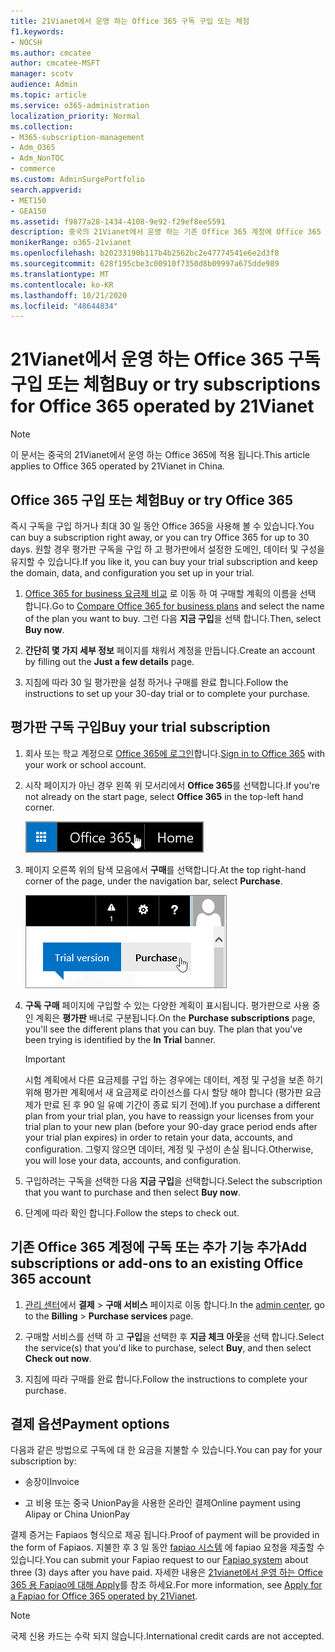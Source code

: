```yaml
---
title: 21Vianet에서 운영 하는 Office 365 구독 구입 또는 체험
f1.keywords:
- NOCSH
ms.author: cmcatee
author: cmcatee-MSFT
manager: scotv
audience: Admin
ms.topic: article
ms.service: o365-administration
localization_priority: Normal
ms.collection:
- M365-subscription-management
- Adm_O365
- Adm_NonTOC
- commerce
ms.custom: AdminSurgePortfolio
search.appverid:
- MET150
- GEA150
ms.assetid: f9877a28-1434-4108-9e92-f29ef8ee5591
description: 중국의 21Vianet에서 운영 하는 기존 Office 365 계정에 Office 365 구독을 구입 하거나 바로 구매 하거나 구독을 추가 하거나 추가 기능을 가져오는 방법을 알아봅니다.
monikerRange: o365-21vianet
ms.openlocfilehash: b20233190b117b4b2562bc2e47774541e6e2d3f8
ms.sourcegitcommit: 628f195cbe3c00910f7350d8b09997a675dde989
ms.translationtype: MT
ms.contentlocale: ko-KR
ms.lasthandoff: 10/21/2020
ms.locfileid: "48644834"
---
```

# <a name="buy-or-try-subscriptions-for-office-365-operated-by-21vianet"></a><span data-ttu-id="af77d-103">21Vianet에서 운영 하는 Office 365 구독 구입 또는 체험</span><span class="sxs-lookup"><span data-stu-id="af77d-103">Buy or try subscriptions for Office 365 operated by 21Vianet</span></span>

> [!NOTE]
>  <span data-ttu-id="af77d-104">이 문서는 중국의 21Vianet에서 운영 하는 Office 365에 적용 됩니다.</span><span class="sxs-lookup"><span data-stu-id="af77d-104">This article applies to Office 365 operated by 21Vianet in China.</span></span>

## <a name="buy-or-try-office-365"></a><span data-ttu-id="af77d-105">Office 365 구입 또는 체험</span><span class="sxs-lookup"><span data-stu-id="af77d-105">Buy or try Office 365</span></span>

<span data-ttu-id="af77d-106">즉시 구독을 구입 하거나 최대 30 일 동안 Office 365을 사용해 볼 수 있습니다.</span><span class="sxs-lookup"><span data-stu-id="af77d-106">You can buy a subscription right away, or you can try Office 365 for up to 30 days.</span></span> <span data-ttu-id="af77d-107">원할 경우 평가판 구독을 구입 하 고 평가판에서 설정한 도메인, 데이터 및 구성을 유지할 수 있습니다.</span><span class="sxs-lookup"><span data-stu-id="af77d-107">If you like it, you can buy your trial subscription and keep the domain, data, and configuration you set up in your trial.</span></span>

1. <span data-ttu-id="af77d-108">[Office 365 for business 요금제 비교](https://go.microsoft.com/fwlink/p/?linkid=393691&amp;clcid=0x409) 로 이동 하 여 구매할 계획의 이름을 선택 합니다.</span><span class="sxs-lookup"><span data-stu-id="af77d-108">Go to [Compare Office 365 for business plans](https://go.microsoft.com/fwlink/p/?linkid=393691&amp;clcid=0x409) and select the name of the plan you want to buy.</span></span> <span data-ttu-id="af77d-109">그런 다음 **지금 구입**을 선택 합니다.</span><span class="sxs-lookup"><span data-stu-id="af77d-109">Then, select **Buy now**.</span></span>

2. <span data-ttu-id="af77d-110">**간단히 몇 가지 세부 정보** 페이지를 채워서 계정을 만듭니다.</span><span class="sxs-lookup"><span data-stu-id="af77d-110">Create an account by filling out the **Just a few details** page.</span></span>

3. <span data-ttu-id="af77d-111">지침에 따라 30 일 평가판을 설정 하거나 구매를 완료 합니다.</span><span class="sxs-lookup"><span data-stu-id="af77d-111">Follow the instructions to set up your 30-day trial or to complete your purchase.</span></span>

## <a name="buy-your-trial-subscription"></a><span data-ttu-id="af77d-112">평가판 구독 구입</span><span class="sxs-lookup"><span data-stu-id="af77d-112">Buy your trial subscription</span></span>

1. <span data-ttu-id="af77d-113">회사 또는 학교 계정으로 [Office 365에 로그인](https://go.microsoft.com/fwlink/p/?linkid=513813)합니다.</span><span class="sxs-lookup"><span data-stu-id="af77d-113">[Sign in to Office 365](https://go.microsoft.com/fwlink/p/?linkid=513813) with your work or school account.</span></span>

2. <span data-ttu-id="af77d-114">시작 페이지가 아닌 경우 왼쪽 위 모서리에서 **Office 365**를 선택합니다.</span><span class="sxs-lookup"><span data-stu-id="af77d-114">If you're not already on the start page, select **Office 365** in the top-left hand corner.</span></span>

    ![Office 365 시작 페이지로 이동하는 단추](../../media/2fc597ab-ae33-4e5a-aec1-e60e48beac62.png)

3. <span data-ttu-id="af77d-116">페이지 오른쪽 위의 탐색 모음에서 **구매**를 선택합니다.</span><span class="sxs-lookup"><span data-stu-id="af77d-116">At the top right-hand corner of the page, under the navigation bar, select **Purchase**.</span></span>

    ![Office 365 평가판 구입 단추](../../media/73fba4ad-6879-460b-8ef1-f2efb2ee4104.png)

4. <span data-ttu-id="af77d-p103">**구독 구매** 페이지에 구입할 수 있는 다양한 계획이 표시됩니다. 평가판으로 사용 중인 계획은 **평가판** 배너로 구분됩니다.</span><span class="sxs-lookup"><span data-stu-id="af77d-p103">On the **Purchase subscriptions** page, you'll see the different plans that you can buy. The plan that you've been trying is identified by the **In Trial** banner.</span></span>

    > [!IMPORTANT]
    > <span data-ttu-id="af77d-120">시험 계획에서 다른 요금제를 구입 하는 경우에는 데이터, 계정 및 구성을 보존 하기 위해 평가판 계획에서 새 요금제로 라이선스를 다시 할당 해야 합니다 (평가판 요금제가 만료 된 후 90 일 유예 기간이 종료 되기 전에).</span><span class="sxs-lookup"><span data-stu-id="af77d-120">If you purchase a different plan from your trial plan, you have to reassign your licenses from your trial plan to your new plan (before your 90-day grace period ends after your trial plan expires) in order to retain your data, accounts, and configuration.</span></span> <span data-ttu-id="af77d-121">그렇지 않으면 데이터, 계정 및 구성이 손실 됩니다.</span><span class="sxs-lookup"><span data-stu-id="af77d-121">Otherwise, you will lose your data, accounts, and configuration.</span></span>

5. <span data-ttu-id="af77d-122">구입하려는 구독을 선택한 다음 **지금 구입**을 선택합니다.</span><span class="sxs-lookup"><span data-stu-id="af77d-122">Select the subscription that you want to purchase and then select **Buy now**.</span></span>

6. <span data-ttu-id="af77d-123">단계에 따라 확인 합니다.</span><span class="sxs-lookup"><span data-stu-id="af77d-123">Follow the steps to check out.</span></span>

## <a name="add-subscriptions-or-add-ons-to-an-existing-office-365-account"></a><span data-ttu-id="af77d-124">기존 Office 365 계정에 구독 또는 추가 기능 추가</span><span class="sxs-lookup"><span data-stu-id="af77d-124">Add subscriptions or add-ons to an existing Office 365 account</span></span>

1. <span data-ttu-id="af77d-125">[관리 센터](https://go.microsoft.com/fwlink/p/?linkid=850627)에서 **결제** \> **구매 서비스** 페이지로 이동 합니다.</span><span class="sxs-lookup"><span data-stu-id="af77d-125">In the [admin center](https://go.microsoft.com/fwlink/p/?linkid=850627), go to the **Billing** \> **Purchase services** page.</span></span>

2. <span data-ttu-id="af77d-126">구매할 서비스를 선택 하 고 **구입**을 선택한 후 **지금 체크 아웃**을 선택 합니다.</span><span class="sxs-lookup"><span data-stu-id="af77d-126">Select the service(s) that you'd like to purchase, select **Buy**, and then select **Check out now**.</span></span>

3. <span data-ttu-id="af77d-127">지침에 따라 구매를 완료 합니다.</span><span class="sxs-lookup"><span data-stu-id="af77d-127">Follow the instructions to complete your purchase.</span></span>

## <a name="payment-options"></a><span data-ttu-id="af77d-128">결제 옵션</span><span class="sxs-lookup"><span data-stu-id="af77d-128">Payment options</span></span>

<span data-ttu-id="af77d-129">다음과 같은 방법으로 구독에 대 한 요금을 지불할 수 있습니다.</span><span class="sxs-lookup"><span data-stu-id="af77d-129">You can pay for your subscription by:</span></span>

- <span data-ttu-id="af77d-130">송장이</span><span class="sxs-lookup"><span data-stu-id="af77d-130">Invoice</span></span>

- <span data-ttu-id="af77d-131">고 비용 또는 중국 UnionPay을 사용한 온라인 결제</span><span class="sxs-lookup"><span data-stu-id="af77d-131">Online payment using Alipay or China UnionPay</span></span>

<span data-ttu-id="af77d-132">결제 증거는 Fapiaos 형식으로 제공 됩니다.</span><span class="sxs-lookup"><span data-stu-id="af77d-132">Proof of payment will be provided in the form of Fapiaos.</span></span> <span data-ttu-id="af77d-133">지불한 후 3 일 동안 [fapiao 시스템](https://go.microsoft.com/fwlink/p/?LinkId=395314) 에 fapiao 요청을 제출할 수 있습니다.</span><span class="sxs-lookup"><span data-stu-id="af77d-133">You can submit your Fapiao request to our [Fapiao system](https://go.microsoft.com/fwlink/p/?LinkId=395314) about three (3) days after you have paid.</span></span> <span data-ttu-id="af77d-134">자세한 내용은 [21vianet에서 운영 하는 Office 365 용 Fapiao에 대해 Apply](apply-for-a-fapiao.md)를 참조 하세요.</span><span class="sxs-lookup"><span data-stu-id="af77d-134">For more information, see [Apply for a Fapiao for Office 365 operated by 21Vianet](apply-for-a-fapiao.md).</span></span>

> [!NOTE]
>  <span data-ttu-id="af77d-135">국제 신용 카드는 수락 되지 않습니다.</span><span class="sxs-lookup"><span data-stu-id="af77d-135">International credit cards are not accepted.</span></span>
